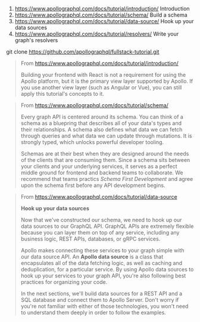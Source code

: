 1. https://www.apollographql.com/docs/tutorial/introduction/ Introduction
2. https://www.apollographql.com/docs/tutorial/schema/ Build a schema
3. https://www.apollographql.com/docs/tutorial/data-source/ Hook up your data sources
4. https://www.apollographql.com/docs/tutorial/resolvers/ Write your graph's resolvers

git clone https://github.com/apollographql/fullstack-tutorial.git

> From https://www.apollographql.com/docs/tutorial/introduction/
> 
> Building your frontend with React is not a requirement for using the Apollo platform,
> but it is the primary view layer supported by Apollo. If you use another view layer
> (such as Angular or Vue), you can still apply this tutorial's concepts to it.

> From https://www.apollographql.com/docs/tutorial/schema/ 
>
> Every graph API is centered around its schema.  You can think of a schema as a bluepring that
> describes all of your data's types and their relationships.  A schema also defines what data we can
> fetch through queries and what data we can update through mutations.  It is strongly typed, which
> unlocks powerful developer tooling.
>
> Schemas are at their best when they are designed around the needs of the clients that are
> consuming them.  Since a schema sits between your clients and your underlying services, it
> serves as a perfect middle ground for frontend and backend teams to collaborate.  We recommend
> that teams practics *Schema First Development* and agree upon the schema first before any API
> development begins.
>

> From https://www.apollographql.com/docs/tutorial/data-source
>
> **Hook up your data sources**
>
> Now that we've constructed our schema, we need to hook up our data sources to our GraphQL API.
> GraphQL APIs are extremely flexible because you can layer them on top of any service, including
> any business logic, REST APIs, databases, or gRPC services.
>
> Apollo makes connecting these services to your graph simple with our data source API. An **Apollo
> data source** is a class that encapsulates all of the data fetching logic, as well as caching and
> deduplication, for a particular service.  By using Apollo data sources to hook up your services to
> your graph API, you're also following best practices for organizing your code.
>
> In the next sections, we'll build data sources for a REST API and a SQL database and connect them
> to Apollo Server.  Don't worry if you're not familiar with either of those technologies, you won't
> need to understand them deeply in order to follow the examples.
>
